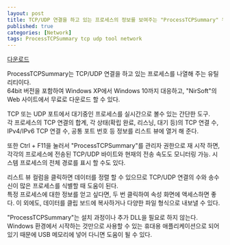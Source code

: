 ```yaml
---
layout: post
title: TCP/UDP 연결을 하고 있는 프로세스의 정보를 보여주는 "ProcessTCPSummary" 유틸리티
published: true
categories: [Network]
tags: ProcessTCPSummary tcp udp tool network
---
```

[다운로드](https://www.nirsoft.net/utils/process_tcp_summary.html )  
  
ProcessTCPSummary는 TCP/UDP 연결을 하고 있는 프로세스를 나열해 주는 유틸리티이다.   
64bit 버전을 포함하여 Windows XP에서 Windows 10까지 대응하고, "NirSoft"의 Web 사이트에서 무료로 다운로드 할 수 있다.  
  
TCP 또는 UDP 포트에서 대기중인 프로세스를 실시간으로 볼수 있는 간단한 도구.   
각 프로세스의 TCP 연결의 합계, 각 상태(확립 완료, 리스닝, 대기 등)의 TCP 연결 수, IPv4/IPv6 TCP 연결 수, 공통 포트 번호 등 정보를 리스트 뷰에 열거 해 준다.  
  
또한 Ctrl + F11을 눌러서 "ProcessTCPSummary"를 관리자 권한으로 재 시작 하면, 각각의 프로세스에 전송된 TCP/UDP 바이트와 현재의 전송 속도도 모니터링 가능. 시스템 프로세스의 전체 경로를 표시 할 수도 있다.  
  
리스트 뷰 컬럼을 클릭하면 데이터를 정렬 할 수 있으므로 TCP/UDP 연결의 수와 송수신이 많은 프로세스를 식별할 때 도움이 된다.  
특정 프로세스에 대한 정보를 얻고 싶다면, 두 번 클릭하여 속성 화면에 액세스하면 좋다. 이 외에도, 데이터를 클립 보드에 복사하거나 다양한 파일 형식으로 내보낼 수 있다.  
  
"ProcessTCPSummary"는 설치 과정이나 추가 DLL을 필요로 하지 않는다.  
Windows 환경에서 시작하는 것만으로 사용할 수 있는 휴대용 애플리케이션으로 되어 있기 때문에 USB 메모리에 넣어 다니면 도움이 될 수 있다.  
 
